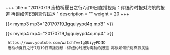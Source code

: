 +++
title = "20170719  唐柏桥夏日之行7月19日直播视频：评纽约时报对海航的报道 再谈如何识别真假民运 "
description = ""
weight = 20
+++

{{< mymp3 mp3="20170719_1gquiyypd4q.mp3" >}}

{{< mymp4 mp4="20170719_1gquiyypd4q.mp4" >}}

     
     https://www.youtube.com/watch?v=1gQUiyyPD4Q 
     唐柏桥夏日之行7月19日直播视频：评纽约时报对海航的报道 再谈如何识别真假民运 
